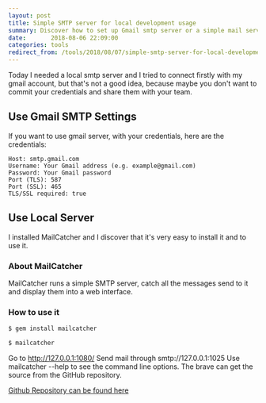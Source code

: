 ```yaml
---
layout: post
title: Simple SMTP server for local development usage
summary: Discover how to set up Gmail smtp server or a simple mail server for local development. Learn how to configure Nodejs with gmail or integrate a dedicated solution like MailCatcher
date:       2018-08-06 22:09:00
categories: tools
redirect_from: /tools/2018/08/07/simple-smtp-server-for-local-development-usage/
---
```


Today I needed a local smtp server and I tried to connect firstly with my gmail account, but that's not a good idea, because maybe you don't want to commit your credentials and share them with your team. 

## Use Gmail SMTP Settings

If you want to use gmail server, with your credentials, here are the credentials:

```
Host: smtp.gmail.com
Username: Your Gmail address (e.g. example@gmail.com)
Password: Your Gmail password
Port (TLS): 587
Port (SSL): 465
TLS/SSL required: true
```

## Use Local Server

I installed MailCatcher and I discover that it's very easy to install it and to use it.

### About MailCatcher

MailCatcher runs a simple SMTP server, catch all the messages send to it and display them into a web interface.

### How to use it

```sh
$ gem install mailcatcher

$ mailcatcher
```

Go to http://127.0.0.1:1080/
Send mail through smtp://127.0.0.1:1025
Use mailcatcher --help to see the command line options. The brave can get the source from the GitHub repository.

[Github Repository can be found here](https://github.com/sj26/mailcatcher)

